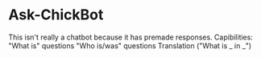 # Ask-ChickBot
This isn't really a chatbot because it has premade responses.
Capibilities:
"What is" questions
"Who is/was" questions
Translation ("What is _ in _")
